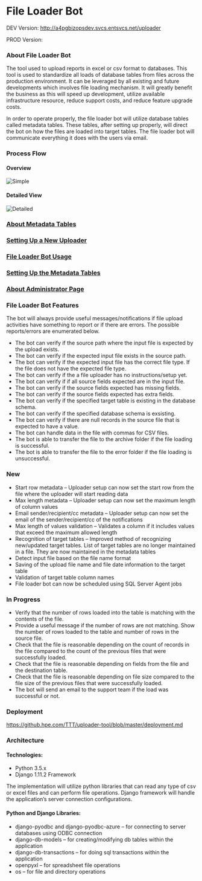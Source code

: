 # File Loader Bot

DEV Version: http://a4pgbizopsdev.svcs.entsvcs.net/uploader

PROD Version:

### About File Loader Bot

The tool used to upload reports in excel or csv format to databases. This tool is used to standardize all loads of database tables from files across the production environment. It can be leveraged by all existing and future developments which involves file loading mechanism. It will greatly benefit the business as this will speed up development, utilize available infrastructure resource, reduce support costs, and reduce feature upgrade costs.

In order to operate properly, the file loader bot will utilize database tables called metadata tables. These tables, after setting up properly, will direct the bot on how the files are loaded into target tables. The file loader bot will communicate everything it does with the users via email.

### Process Flow

#### Overview
![Simple](https://github.hpe.com/TTT/uploader-tool/blob/master/images/simple.png)

#### Detailed View
![Detailed](https://github.hpe.com/TTT/uploader-tool/blob/master/images/detailed.png)

### [About Metadata Tables](https://github.hpe.com/TTT/uploader-tool/blob/master/metadata-tables.md)

### [Setting Up a New Uploader](https://github.hpe.com/TTT/uploader-tool/blob/master/setup-new-uploader.md)

### [File Loader Bot Usage](https://github.hpe.com/TTT/uploader-tool/blob/master/file-loader-bot-usage.md)

### [Setting Up the Metadata Tables](https://github.hpe.com/TTT/uploader-tool/blob/master/setup-metadata-tables.md)

### [About Administrator Page](https://github.hpe.com/TTT/uploader-tool/blob/master/setup-django-admin.md)

### File Loader Bot Features

The bot will always provide useful messages/notifications if file upload activities have something to report or if there are errors. The possible reports/errors are enumerated below.
* The bot can verify if the source path where the input file is expected by the upload exists.
* The bot can verify if the expected input file exists in the source path.
* The bot can verify if the expected input file has the correct file type. If the file does not have the expected file type.
* The bot can verify if the a file uploader has no instructions/setup yet.
* The bot can verify if if all source fields expected are in the input file.
* The bot can verify if the source fields expected has missing fields.
* The bot can verify if the source fields expected has extra fields.
* The bot can verify if the specified target table is existing in the database schema.
* The bot can verify if the specified database schema is exsisting.
* The bot can verify if there are null records in the source file that is expected to have a value.
* The bot can handle data in the file with commas for CSV files.
* The bot is able to transfer the file to the archive folder if the file loading is successful.
* The bot is able to transfer the file to the error folder if the file loading is unsuccessful.


### New

* Start row metadata – Uploader setup can now set the start row from the file where the uploader will start reading data
* Max length metadata – Uploader setup can now set the maximum length of column values
* Email sender/recipient/cc metadata – Uploader setup can now set the email of the sender/recipient/cc of the notifications
* Max length of values validation – Validates a column if it includes values that exceed the maximum allowed length
* Recognition of target tables – Improved method of recognizing new/updated target tables. List of target tables are no longer maintained in a file. They are now maintained in the metadata tables
* Detect input file based on the file name format
* Saving of the upload file name and file date information to the target table
* Validation of target table column names
* File loader bot can now be scheduled using SQL Server Agent jobs


### In Progress
* Verify that the number of rows loaded into the table is matching with the contents of the file.
* Provide a useful message if the number of rows are not matching. Show the number of rows loaded to the table and number of rows in the source file.
* Check that the file is reasonable depending on the count of records in the file compared to the count of the previous files that were successfully loaded.
* Check that the file is reasonable depending on fields from the file and the destination table.
* Check that the file is reasonable depending on file size compared to the file size of the previous files that were successfully loaded.
* The bot will send an email to the support team if the load was successful or not.

### Deployment

https://github.hpe.com/TTT/uploader-tool/blob/master/deployment.md

### Architecture
#### Technologies:
* Python 3.5.x
* Django 1.11.2 Framework

The implementation will utilize python libraries that can read any type of csv or excel files and can perform file operations. Django framework will handle the application’s server connection configurations.

#### Python and Django Libraries:
* django-pyodbc and django-pyodbc-azure – for connecting to server databases using ODBC connection
* django-db-models – for creating/modifying db tables within the application
* django-db-transactions – for doing sql transactions within the application
* openpyxl – for spreadsheet file operations
* os – for file and directory operations